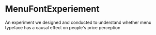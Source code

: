 # MenuFontExperiement

An experiment we designed and conducted to understand whether menu typeface has a causal effect on people's price perception
